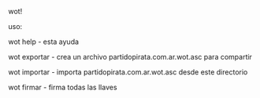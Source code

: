 wot!


uso:

wot help     - esta ayuda

wot exportar - crea un archivo partidopirata.com.ar.wot.asc para compartir

wot importar - importa partidopirata.com.ar.wot.asc desde este directorio

wot firmar   - firma todas las llaves
